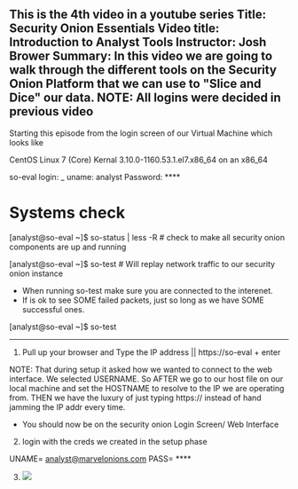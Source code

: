 This is the 4th video in a youtube series 
Title: Security Onion Essentials
Video title: Introduction to Analyst Tools
Instructor: Josh Brower
Summary: In this video we are going to walk through the different tools on the Security Onion Platform that we can use to "Slice and Dice" our data.
NOTE: All logins were decided in previous video
---------------------------------------------------------------------------------------------------------------
Starting this episode from the login screen of our Virtual Machine which looks like

CentOS Linux 7 (Core)
Kernal 3.10.0-1160.53.1.el7.x86_64 on an x86_64

so-eval login: _ 
uname: analyst
Password: ****

# Systems check
[analyst@so-eval ~]$ so-status  | less -R     # check to make all security onion components are up and running

[analyst@so-eval ~]$ so-test                  # Will replay network traffic to our security onion instance

* When running so-test make sure you are connected to the interenet. 
* If is ok to see SOME failed packets, just so long as we have SOME successful ones.

[analyst@so-eval ~]$ so-test

-----------------------------------------------------------------------------------------------------------
1. Pull up your browser and Type the IP address || https://so-eval + enter 

NOTE: That during setup it asked how we wanted to connect to the web interface. We selected USERNAME. So AFTER we go to our host file on our local machine and set the HOSTNAME to resolve to the IP we are operating from. THEN we have the luxury of just typing https://<Hostname> instead of hand jamming the IP addr every time.
- You should now be on the security onion Login Screen/ Web Interface

2. login with the creds we created in the setup phase

UNAME= analyst@marvelonions.com
PASS= ****

3. ![](/undefined/assests/README/2022-11-07-11-13-47.png)

